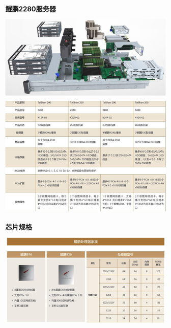 ## 鲲鹏2280服务器
![](attachments/20240402142657.jpg)

![](attachments/20240402150331.jpg)

## 芯片规格
![](attachments/20240402141851.jpg)